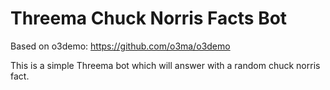 # Threema Chuck Norris Facts Bot

Based on o3demo: https://github.com/o3ma/o3demo

This is a simple Threema bot which will answer with a random chuck norris fact. 
